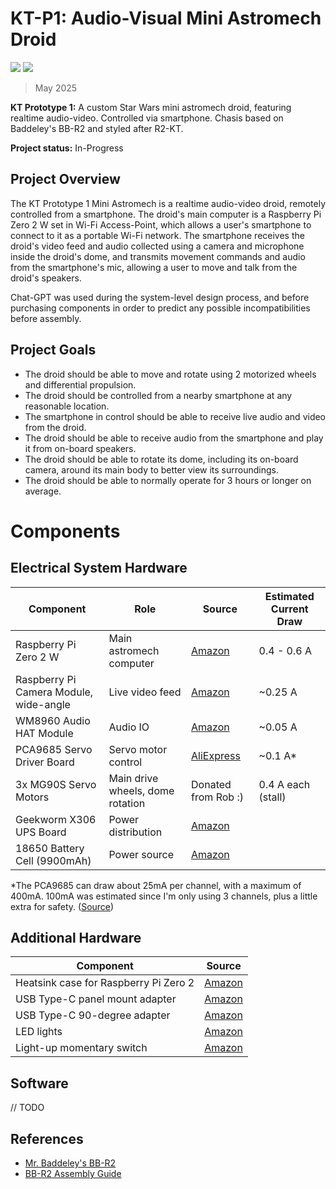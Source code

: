 # KT-P1: Audio-Visual Mini Astromech Droid

<div>
    <img src="https://img.shields.io/badge/Raspberry_Pi_Zero_2_W-e00053">
    <img src="https://img.shields.io/badge/In_Progress-yellow">
</div>


> May 2025

**KT Prototype 1:** A custom Star Wars mini astromech droid, featuring realtime audio-video. Controlled via smartphone. Chasis based on Baddeley's BB-R2 and styled after R2-KT.

**Project status:** In-Progress

## Project Overview
The KT Prototype 1 Mini Astromech is a realtime audio-video droid, remotely controlled from a smartphone. The droid's main computer is a Raspberry Pi Zero 2 W set in Wi-Fi Access-Point, which allows a user's smartphone to connect to it as a portable Wi-Fi network. The smartphone receives the droid's video feed and audio collected using a camera and microphone inside the droid's dome, and transmits movement commands and audio from the smartphone's mic, allowing a user to move and talk from the droid's speakers.

Chat-GPT was used during the system-level design process, and before purchasing components in order to predict any possible incompatibilities before assembly.

## Project Goals
- The droid should be able to move and rotate using 2 motorized wheels and differential propulsion.
- The droid should be controlled from a nearby smartphone at any reasonable location.
- The smartphone in control should be able to receive live audio and video from the droid.
- The droid should be able to receive audio from the smartphone and play it from on-board speakers.
- The droid should be able to rotate its dome, including its on-board camera, around its main body to better view its surroundings.
- The droid should be able to normally operate for 3 hours or longer on average.

# Components

## Electrical System Hardware
| Component | Role | Source | Estimated Current Draw |
| --------- | ---- | ------ | ---------------------- |
| Raspberry Pi Zero 2 W | Main astromech computer | [Amazon](https://www.amazon.com/dp/B09LH5SBPS) | 0.4 - 0.6 A |
| Raspberry Pi Camera Module, wide-angle | Live video feed | [Amazon](https://www.amazon.com/dp/B083XMGSVP) | ~0.25 A |
| WM8960 Audio HAT Module | Audio IO | [Amazon](https://www.amazon.com/dp/B098R7TTM4) | ~0.05 A |
| PCA9685 Servo Driver Board | Servo motor control | [AliExpress](https://www.aliexpress.us/item/3256808620007290.html) | ~0.1 A* |
| 3x MG90S Servo Motors | Main drive wheels, dome rotation | Donated from Rob :) | 0.4 A each (stall) |
| Geekworm X306 UPS Board | Power distribution | [Amazon](https://www.amazon.com/dp/B0B74NT38D) | |
| 18650 Battery Cell (9900mAh) | Power source | [Amazon](https://www.amazon.com/dp/B0CP5N3XMF) | |

*The PCA9685 can draw about 25mA per channel, with a maximum of 400mA. 100mA was estimated since I'm only using 3 channels, plus a little extra for safety. ([Source](https://forums.adafruit.com/viewtopic.php?t=148785))

## Additional Hardware
| Component | Source |
| --------- | ------ |
| Heatsink case for Raspberry Pi Zero 2 | [Amazon](https://www.amazon.com/dp/B0BLTZKKN9) |
| USB Type-C panel mount adapter | [Amazon](https://www.amazon.com/dp/B0D93S6C29) |
| USB Type-C 90-degree adapter | [Amazon](https://www.amazon.com/dp/B0D92JZLW8)
| LED lights | [Amazon](https://www.amazon.com/dp/B01AUI4VSI) |
| Light-up momentary switch | [Amazon](https://www.amazon.com/dp/B0DN13M5PF) |

## Software
// TODO

## References
- [Mr. Baddeley's BB-R2](https://www.printed-droid.com/kb/bb-r2/)
- [BB-R2 Assembly Guide](https://www.printed-droid.com/wp-content/uploads/2020/09/BB-R2-instructions.pdf)
